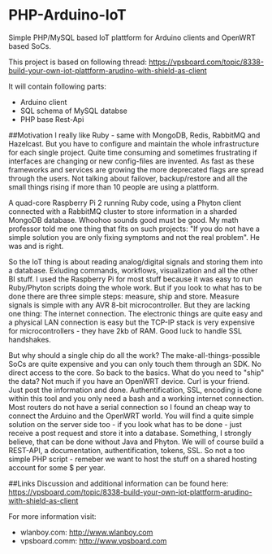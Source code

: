 # PHP-Arduino-IoT
Simple PHP/MySQL based IoT plattform for Arduino clients and OpenWRT based SoCs.

This project is based on following thread: https://vpsboard.com/topic/8338-build-your-own-iot-plattform-arudino-with-shield-as-client

It will contain following parts:
- Arduino client
- SQL schema of MySQL databse
- PHP base Rest-Api

##Motivation
I really like Ruby - same with MongoDB, Redis, RabbitMQ and Hazelcast. But you have to configure and maintain the whole infrastructure for each single project.
Quite time consuming and sometimes frustrating if interfaces are changing or new config-files are invented. As fast as these frameworks and services are growing the more deprecated flags are spread through the users.
Not talking about failover, backup/restore and all the small things rising if more than 10 people are using a plattform.

A quad-core Raspberry Pi 2 running Ruby code, using a Phyton client connected with a RabbitMQ cluster to store information in a sharded MongoDB database. Whoohoo sounds good must be good. My math professor told me one thing that fits on such projects: "If you do not have a simple solution you are only fixing symptoms and not the real problem". He was and is right.

So the IoT thing is about reading analog/digital signals and storing them into a database. Exluding commands, workflows, visualization and all the other BI stuff.
I used the Raspberry Pi for most stuff because it was easy to run Ruby/Phyton scripts doing the whole work. But if you look to what has to be done there are three simple steps: measure, ship and store.
Measure signals is simple with any AVR 8-bit microcontroller. But they are lacking one thing: The internet connection.
The electronic things are quite easy and a physical LAN connection is easy but the TCP-IP stack is very expensive for microcontrollers - they have 2kb of RAM. Good luck to handle SSL handshakes.

But why should a single chip do all the work? The make-all-things-possible SoCs are quite expensive and you can only touch them through an SDK. No direct access to the core. So back to the basics.
What do you need to "ship" the data? Not much if you have an OpenWRT device. Curl is your friend. Just post the information and done. Authentification, SSL, encoding is done within this tool and you only need a bash and a working internet connection.
Most routers do not have a serial connection so I found an cheap way to connect the Arduino and the OpenWRT world.
You will find a quite simple solution on the server side too - if you look what has to be done - just receive a post request and store it into a database. Something, I strongly believe, that can be done without Java and Phyton.
We will of course build a REST-API, a documentation, authentification, tokens, SSL. So not a too simple PHP script - remeber we want to host the stuff on a shared hosting account for some $ per year.

##Links
Discussion and additional information can be found here: https://vpsboard.com/topic/8338-build-your-own-iot-plattform-arudino-with-shield-as-client

For more information visit:
  - wlanboy.com: http://www.wlanboy.com
  - vpsboard.comm: http://www.vpsboard.com
